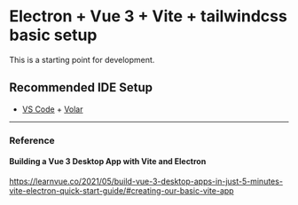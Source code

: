 # Electron + Vue 3 + Vite + tailwindcss basic setup

This is a starting point for development.

## Recommended IDE Setup

- [VS Code](https://code.visualstudio.com/) + [Volar](https://marketplace.visualstudio.com/items?itemName=johnsoncodehk.volar)

 ---

### Reference
#### Building a Vue 3 Desktop App with Vite and Electron
https://learnvue.co/2021/05/build-vue-3-desktop-apps-in-just-5-minutes-vite-electron-quick-start-guide/#creating-our-basic-vite-app